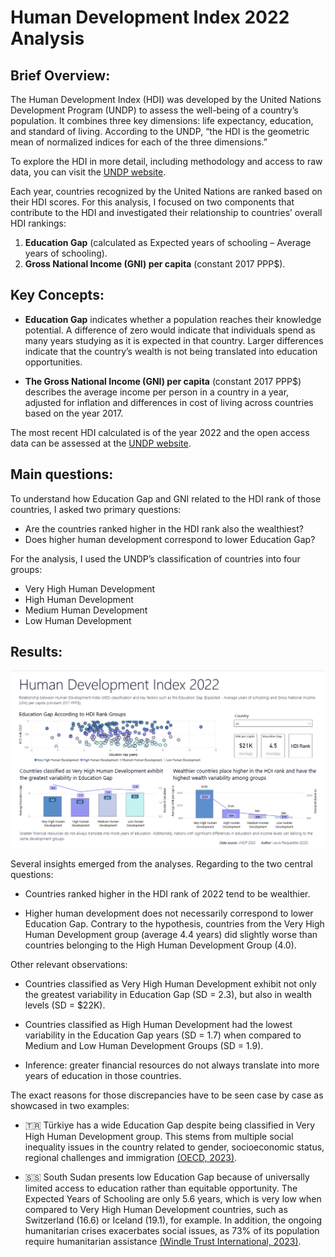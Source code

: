 # Human Development Index 2022 Analysis

## **Brief Overview:**

The Human Development Index (HDI) was developed by the United Nations Development Program (UNDP) to assess the well-being of a country’s population. It combines three key dimensions: life expectancy, education, and standard of living. According to the UNDP, “the HDI is the geometric mean of normalized indices for each of the three dimensions.”

To explore the HDI in more detail, including methodology and access to raw data, you can visit the [UNDP website](https://hdr.undp.org/data-center/human-development-index#/indicies/HDI).

Each year, countries recognized by the United Nations are ranked based on their HDI scores. For this analysis, I focused on two components that contribute to the HDI and investigated their relationship to countries’ overall HDI rankings:

1.	**Education Gap** (calculated as Expected years of schooling – Average years of schooling).
2.	**Gross National Income (GNI) per capita** (constant 2017 PPP$).

## **Key Concepts:**

+	**Education Gap** indicates whether a population reaches their knowledge potential. A difference of zero would indicate that individuals spend as many years studying as it is expected in that country. Larger differences indicate that the country’s wealth is not being translated into education opportunities.

+	**The Gross National Income (GNI) per capita** (constant 2017 PPP$) describes the average income per person in a country in a year, adjusted for inflation and differences in cost of living across countries based on the year 2017.

The most recent HDI calculated is of the year 2022 and the open access data can be assessed at the [UNDP website](https://hdr.undp.org/data-center/documentation-and-downloads).

## **Main questions:**

To understand how Education Gap and GNI related to the HDI rank of those countries, I asked two primary questions:

+ Are the countries ranked higher in the HDI rank also the wealthiest?
+ Does higher human development correspond to lower Education Gap? 

For the analysis, I used the UNDP’s classification of countries into four groups:

+ Very High Human Development
+ High Human Development
+ Medium Human Development 
+ Low Human Development

## **Results:**

![Dashboard](https://github.com/lpasqualette/portfolioHDI/blob/master/HDIPortfolio.png)

Several insights emerged from the analyses. Regarding to the two central questions:

+ Countries ranked higher in the HDI rank of 2022 tend to be wealthier.

+ Higher human development does not necessarily correspond to lower Education Gap. Contrary to the hypothesis, countries from the Very High Human Development group (average 4.4 years) did slightly worse than countries belonging to the High Human Development Group (4.0).

Other relevant observations:

+ Countries classified as Very High Human Development exhibit not only the greatest variability in Education Gap (SD = 2.3), but also in wealth levels (SD = $22K). 

+ Countries classified as High Human Development had the lowest variability in the Education Gap years (SD = 1.7) when compared to Medium and Low Human Development Groups (SD = 1.9).

+ Inference: greater financial resources do not always translate into more years of education in those countries. 

The exact reasons for those discrepancies have to be seen case by case as showcased in two examples:

+ 🇹🇷 Türkiye has a wide Education Gap despite being classified in Very High Human Development group. This stems from multiple social inequality issues in the country related to gender, socioeconomic status, regional challenges and immigration [(OECD, 2023)](https://www.oecd.org/content/dam/oecd/en/publications/reports/2023/04/taking-stock-of-education-reforms-for-access-and-quality-in-turkiye_8ef9c5a2/5ea7657e-en.pdf).

+ 🇸🇸 South Sudan presents low Education Gap because of universally limited access to education rather than equitable opportunity. The Expected Years of Schooling are only 5.6 years, which is very low when compared to Very High Human Development countries, such as Switzerland (16.6) or Iceland (19.1), for example. In addition, the ongoing humanitarian crises exacerbates social issues, as 73% of its population require  humanitarian assistance [(Windle Trust International, 2023)](https://www.windle.org.uk/south-sudan-education-system). 
